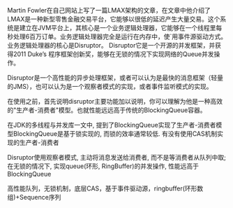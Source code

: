 Martin Fowler在自己网站上写了一篇LMAX架构的文章，在文章中他介绍了LMAX是一种新型零售金融交易平台，它能够以很低的延迟产生大量交易。这个系统是建立在JVM平台上，其核心是一个业务逻辑处理器，它能够在一个线程里每秒处理6百万订单。业务逻辑处理器完全是运行在内存中，使`用事件源驱动方式。业务逻辑处理器的核心是Disruptor。
Disruptor它是一个开源的并发框架，并获得2011 Duke’s 程序框架创新奖，能够在无锁的情况下实现网络的Queue并发操作。

Disruptor是一个高性能的异步处理框架，或者可以认为是最快的消息框架（轻量的JMS），也可以认为是一个观察者模式的实现，或者事件监听模式的实现。

在使用之前，首先说明disruptor主要功能加以说明，你可以理解为他是一种高效的"生产者-消费者"模型。也就性能远远高于传统的BlockingQueue容器。

在JDK的多线程与并发库一文中, 提到了BlockingQueue实现了生产者-消费者模型BlockingQueue是基于锁实现的, 而锁的效率通常较低. 有没有使用CAS机制实现的生产者-消费者

Disruptor使用观察者模式, 主动将消息发送给消费者, 而不是等消费者从队列中取; 在无锁的情况下, 实现queue(环形, RingBuffer)的并发操作, 性能远高于BlockingQueue

高性能队列，无锁机制，底层CAS，基于事件驱动源，ringbuffer(环形数组)+Sequence序列